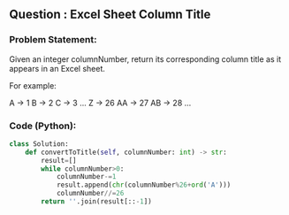 ## Question : Excel Sheet Column Title

### Problem Statement:
Given an integer columnNumber, return its corresponding column title as it appears in an Excel sheet.

For example:

A -> 1
B -> 2
C -> 3
...
Z -> 26
AA -> 27
AB -> 28 
...
### Code (Python):
```python
class Solution:
    def convertToTitle(self, columnNumber: int) -> str:
        result=[]
        while columnNumber>0:
            columnNumber-=1
            result.append(chr(columnNumber%26+ord('A')))
            columnNumber//=26
        return ''.join(result[::-1])
